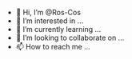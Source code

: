 - 👋 Hi, I’m @Ros-Cos
- 👀 I’m interested in ...
- 🌱 I’m currently learning ...
- 💞️ I’m looking to collaborate on ...
- 📫 How to reach me ...

<!---
Ros-Cos/Ros-Cos is a ✨ special ✨ repository because its `README.md` (this file) appears on your GitHub profile.
You can click the Preview link to take a look at your changes.
--->
